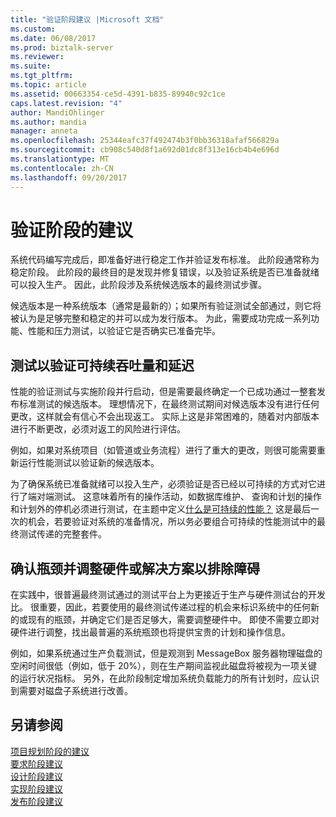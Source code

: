 ```yaml
---
title: "验证阶段建议 |Microsoft 文档"
ms.custom: 
ms.date: 06/08/2017
ms.prod: biztalk-server
ms.reviewer: 
ms.suite: 
ms.tgt_pltfrm: 
ms.topic: article
ms.assetid: 00663354-ce5d-4391-b835-89940c92c1ce
caps.latest.revision: "4"
author: MandiOhlinger
ms.author: mandia
manager: anneta
ms.openlocfilehash: 25344eafc37f492474b3f0bb36318afaf566829a
ms.sourcegitcommit: cb908c540d8f1a692d01dc8f313e16cb4b4e696d
ms.translationtype: MT
ms.contentlocale: zh-CN
ms.lasthandoff: 09/20/2017
---
```

# <a name="verification-phase-recommendations"></a>验证阶段的建议
系统代码编写完成后，即准备好进行稳定工作并验证发布标准。 此阶段通常称为稳定阶段。 此阶段的最终目的是发现并修复错误，以及验证系统是否已准备就绪可以投入生产。 因此，此阶段涉及系统候选版本的最终测试步骤。  
  
 候选版本是一种系统版本（通常是最新的）；如果所有验证测试全部通过，则它将被认为是足够完整和稳定的并可以成为发行版本。 为此，需要成功完成一系列功能、性能和压力测试，以验证它是否确实已准备完毕。  
  
## <a name="test-to-verify-sustainable-throughput-and-latency"></a>测试以验证可持续吞吐量和延迟  
 性能的验证测试与实施阶段并行启动，但是需要最终确定一个已成功通过一整套发布标准测试的候选版本。 理想情况下，在最终测试期间对候选版本没有进行任何更改，这样就会有信心不会出现返工。 实际上这是非常困难的，随着对内部版本进行不断更改，必须对返工的风险进行评估。  
  
 例如，如果对系统项目（如管道或业务流程）进行了重大的更改，则很可能需要重新运行性能测试以验证新的候选版本。  
  
 为了确保系统已准备就绪可以投入生产，必须验证是否已经以可持续的方式对它进行了端对端测试。 这意味着所有的操作活动，如数据库维护、 查询和计划的操作和计划外的停机必须进行测试，在主题中定义[什么是可持续的性能？](../core/what-is-sustainable-performance.md) 这是最后一次的机会，若要验证对系统的准备情况，所以务必要组合可持续的性能测试中的最终测试传递的完整套件。  
  
## <a name="identify-bottlenecks-and-adjust-hardware-or-solution-to-remove-goal-blockers"></a>确认瓶颈并调整硬件或解决方案以排除障碍  
 在实践中，很普遍最终测试通过的测试平台上为更接近于生产与硬件测试台的开发比。  很重要，因此，若要使用的最终测试传递过程的机会来标识系统中的任何新的或现有的瓶颈，并确定它们是否足够大，需要调整硬件中。 即使不需要立即对硬件进行调整，找出最普遍的系统瓶颈也将提供宝贵的计划和操作信息。  
  
 例如，如果系统通过生产负载测试，但是观测到 MessageBox 服务器物理磁盘的空闲时间很低（例如，低于 20%），则在生产期间监视此磁盘将被视为一项关键的运行状况指标。 另外，在此阶段制定增加系统负载能力的所有计划时，应认识到需要对磁盘子系统进行改善。  
  
## <a name="see-also"></a>另请参阅  
 [项目规划阶段的建议](../core/project-planning-recommendations-by-phase.md)   
 [要求阶段建议](../core/requirements-phase-recommendations.md)   
 [设计阶段建议](../core/design-phase-recommendations.md)   
 [实现阶段建议](../core/implementation-phase-recommendations.md)   
 [发布阶段建议](../core/release-phase-recommendations.md)